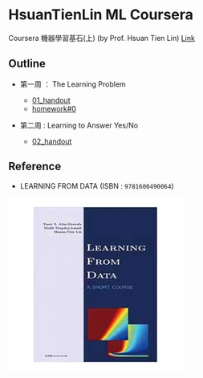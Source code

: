 # HsuanTienLin ML Coursera
Coursera 機器學習基石(上) (by Prof. Hsuan Tien Lin) [Link](https://www.coursera.org/learn/ntumlone-mathematicalfoundations?)

## Outline
* 第一周 ： The Learning Problem
   * [01_handout](handout/01_handout.pdf) 
   * [homework#0](homework/homework0.pdf)

* 第二周 : Learning to Answer Yes/No
   * [02_handout](handout/02_handout.pdf)

## Reference
* LEARNING FROM DATA (ISBN : `9781600490064`)

![reference](reference.png)
